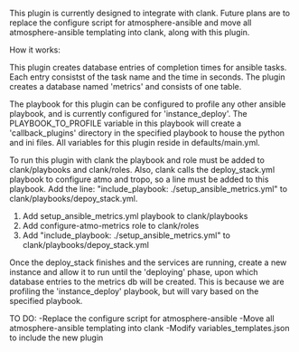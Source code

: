 This plugin is currently designed to integrate with clank. Future plans are to replace the configure script for atmosphere-ansible and move all atmosphere-ansible templating into clank, along with this plugin. 

How it works:

This plugin creates database entries of completion times for ansible tasks. Each entry consistst of the task name and the time in seconds. The plugin creates a database named 'metrics' and consists of one table. 

The playbook for this plugin can be configured to profile any other ansible playbook, and is currently configured for 'instance_deploy'. The PLAYBOOK_TO_PROFILE variable in this playbook will create a 'callback_plugins' directory in the specified playbook to house the python and ini files. All variables for this plugin reside in defaults/main.yml. 

To run this plugin with clank the playbook and role must be added to clank/playbooks and clank/roles. Also, clank calls the deploy_stack.yml playbook to configure atmo and tropo, so a line must be added to this playbook. Add the line:  "include_playbook: ./setup_ansible_metrics.yml" to clank/playbooks/depoy_stack.yml. 

  1. Add setup_ansible_metrics.yml playbook to clank/playbooks
  2. Add configure-atmo-metrics role to clank/roles
  3. Add "include_playbook: ./setup_ansible_metrics.yml" to clank/playbooks/depoy_stack.yml

Once the deploy_stack finishes and the services are running, create a new instance and allow it to run until the 'deploying' phase, upon which database entries to the metrics db will be created. This is because we are profiling the 'instance_deploy' playbook, but will vary based on the specified playbook. 

TO DO: 
-Replace the configure script for atmosphere-ansible
-Move all atmosphere-ansible templating into clank
-Modify variables_templates.json to include the new plugin
